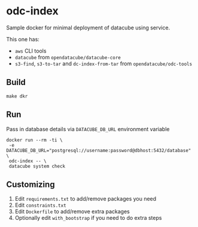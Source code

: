 odc-index
=========

Sample docker for minimal deployment of datacube using service.

This one has:

- `aws` CLI tools
- `datacube` from `opendatacube/datacube-core`
- `s3-find`, `s3-to-tar` and `dc-index-from-tar` from `opendatacube/odc-tools`


## Build

```
make dkr
```

## Run

Pass in database details via `DATACUBE_DB_URL` environment variable

```
docker run --rm -ti \
 -e DATACUBE_DB_URL="postgresql://username:password@dbhost:5432/database" \
 odc-index -- \
 datacube system check
```

## Customizing

1. Edit `requirements.txt` to add/remove packages you need
2. Edit `constraints.txt`
3. Edit `Dockerfile` to add/remove extra packages
4. Optionally edit `with_bootstrap` if you need to do extra steps
